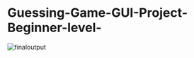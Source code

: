 # Guessing-Game-GUI-Project-Beginner-level-


![finaloutput](https://user-images.githubusercontent.com/60891874/86973645-8f319a00-c192-11ea-9fbb-e5bfbab761ee.gif)
